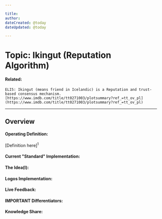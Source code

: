 ```yaml
---

title:
author:
dateCreated: @today
dateUpdated: @today

---
```


# Topic: Ikingut (Reputation Algorithm)
#### Related: 
`ELI5: Ikingut (means friend in Icelandic) is a Reputation and trust-based consensus mechanism.
[https://www.imdb.com/title/tt0271003/plotsummary?ref_=tt_ov_pl](https://www.imdb.com/title/tt0271003/plotsummary?ref_=tt_ov_pl)`

---

## Overview

#### Operating Definition:
[Definition here]<sup>1</sup>

#### Current "Standard" Implementation:


#### The Idea(l):


#### Logos Implementation:


#### Live Feedback:


#### IMPORTANT Differentiators:


#### Knowledge Share: